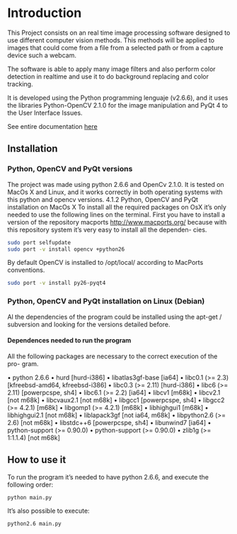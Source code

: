 # Introduction

This Project consists on an real time image processing software designed to use different computer vision methods. 
This methods will be applied to images that could come from a file from a selected path or from a capture
device such a webcam. 

The software is able to apply many image filters and also perform color detection in realtime
and use it to do background replacing and color tracking. 

It is developed using the Python programming lenguaje (v2.6.6),
and it uses the libraries Python-OpenCV 2.1.0 for the image manipulation
and PyQt 4 to the User Interface Issues.

See entire documentation [here](https://docs.google.com/file/d/0B0m3f9uIC1OyYjA2NTY5YmItZGQ0NC00NmViLWE5ODAtZTRkMmQzNDE0NGYw/edit?hl=es)

## Installation
### Python, OpenCV and PyQt versions

The project was made using python 2.6.6 and OpenCv 2.1.0. It is tested on
MacOs X and Linux, and it works correctly in both operating systems with
this python and opencv versions.
4.1.2 Python, OpenCV and PyQt installation on MacOs X
To install all the required packages on OsX it’s only needed to use the following
lines on the terminal.
First you have to install a version of the repository macports http://www.macports.org/ 
because with this repository system it’s very easy to install all the dependen-
cies.

```bash
sudo port selfupdate
sudo port -v install opencv +python26
```

By default OpenCV is installed to /opt/local/ according to MacPorts conventions.
```bash
sudo port -v install py26-pyqt4
```

### Python, OpenCV and PyQt installation on Linux (Debian)
Al the dependencies of the program could be installed using the apt-get /
subversion and looking for the versions detailed before.

#### Dependences needed to run the program

All the following packages are necessary to the correct execution of the pro-
gram.

• python 2.6.6
• hurd [hurd-i386]
• libatlas3gf-base [ia64]
• libc0.1 (>= 2.3) [kfreebsd-amd64, kfreebsd-i386]
• libc0.3 (>= 2.11) [hurd-i386]
• libc6 (>= 2.11) [powerpcspe, sh4]
• libc6.1 (>= 2.2) [ia64]
• libcv1 [m68k]
• libcv2.1 [not m68k]
• libcvaux2.1 [not m68k]
• libgcc1 [powerpcspe, sh4]
• libgcc2 (>= 4.2.1) [m68k]
• libgomp1 (>= 4.2.1) [m68k]
• libhighgui1 [m68k]
• libhighgui2.1 [not m68k]
• liblapack3gf [not ia64, m68k]
• libpython2.6 (>= 2.6) [not m68k]
• libstdc++6 [powerpcspe, sh4]
• libunwind7 [ia64]
• python-support (>= 0.90.0)
• python-support (>= 0.90.0)
• zlib1g (>= 1:1.1.4) [not m68k]

## How to use it
To run the program it’s needed to have python 2.6.6, and execute the following
order:
```bash
python main.py
```

It’s also possible to execute:
```bash
python2.6 main.py
```

